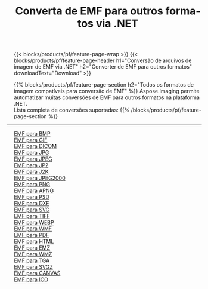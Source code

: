 ﻿---
title: Converta de EMF para outros formatos via .NET 
weight: 3920
url: /pt/net/conversion/from/emf 
lang: pt
langdirlevel: 2
locales: zh-hans,ja,it,ru,de,es,fr,nl,id,lt,pl,pt,vi,tr,ko,zh-hant,ar,hi,th,sv,cs,uk,he
description: Usando Aspose.Imaging você pode facilmente converter de EMF para outros formatos
---

{{< blocks/products/pf/feature-page-wrap >}}
{{< blocks/products/pf/feature-page-header h1="Conversão de arquivos de imagem de EMF via .NET" h2="Converter de EMF para outros formatos" downloadText="Download" >}}


{{% blocks/products/pf/feature-page-section  h2="Todos os formatos de imagem compatíveis para conversão de EMF" %}}
Aspose.Imaging permite automatizar muitas conversões de EMF para outros formatos na plataforma .NET.
<br/>
Lista completa de conversões suportadas:
{{% /blocks/products/pf/feature-page-section %}}
<div class="container-fluid productfamilypage bg-gray">
    <div class="convertypes bg-gray agp-content section">
        <div class="container">
		<hr style="margin-left:-20px;"/>
		<div class="row other-converters">
		    <div class='col-md-2 other-converter remove-lp remove-rp'><a href="/imaging/pt/net/conversion/emf-to-bmp" >EMF para BMP</a></div><div class='col-md-2 other-converter remove-lp remove-rp'><a href="/imaging/pt/net/conversion/emf-to-gif" >EMF para GIF</a></div><div class='col-md-2 other-converter remove-lp remove-rp'><a href="/imaging/pt/net/conversion/emf-to-dicom" >EMF para DICOM</a></div><div class='col-md-2 other-converter remove-lp remove-rp'><a href="/imaging/pt/net/conversion/emf-to-jpg" >EMF para JPG</a></div><div class='col-md-2 other-converter remove-lp remove-rp'><a href="/imaging/pt/net/conversion/emf-to-jpeg" >EMF para JPEG</a></div><div class='col-md-2 other-converter remove-lp remove-rp'><a href="/imaging/pt/net/conversion/emf-to-jp2" >EMF para JP2</a></div><div class='col-md-2 other-converter remove-lp remove-rp'><a href="/imaging/pt/net/conversion/emf-to-j2k" >EMF para J2K</a></div><div class='col-md-2 other-converter remove-lp remove-rp'><a href="/imaging/pt/net/conversion/emf-to-jpeg2000" >EMF para JPEG2000</a></div><div class='col-md-2 other-converter remove-lp remove-rp'><a href="/imaging/pt/net/conversion/emf-to-png" >EMF para PNG</a></div><div class='col-md-2 other-converter remove-lp remove-rp'><a href="/imaging/pt/net/conversion/emf-to-apng" >EMF para APNG</a></div><div class='col-md-2 other-converter remove-lp remove-rp'><a href="/imaging/pt/net/conversion/emf-to-psd" >EMF para PSD</a></div><div class='col-md-2 other-converter remove-lp remove-rp'><a href="/imaging/pt/net/conversion/emf-to-dxf" >EMF para DXF</a></div><div class='col-md-2 other-converter remove-lp remove-rp'><a href="/imaging/pt/net/conversion/emf-to-svg" >EMF para SVG</a></div><div class='col-md-2 other-converter remove-lp remove-rp'><a href="/imaging/pt/net/conversion/emf-to-tiff" >EMF para TIFF</a></div><div class='col-md-2 other-converter remove-lp remove-rp'><a href="/imaging/pt/net/conversion/emf-to-webp" >EMF para WEBP</a></div><div class='col-md-2 other-converter remove-lp remove-rp'><a href="/imaging/pt/net/conversion/emf-to-wmf" >EMF para WMF</a></div><div class='col-md-2 other-converter remove-lp remove-rp'><a href="/imaging/pt/net/conversion/emf-to-pdf" >EMF para PDF</a></div><div class='col-md-2 other-converter remove-lp remove-rp'><a href="/imaging/pt/net/conversion/emf-to-html" >EMF para HTML</a></div><div class='col-md-2 other-converter remove-lp remove-rp'><a href="/imaging/pt/net/conversion/emf-to-emz" >EMF para EMZ</a></div><div class='col-md-2 other-converter remove-lp remove-rp'><a href="/imaging/pt/net/conversion/emf-to-wmz" >EMF para WMZ</a></div><div class='col-md-2 other-converter remove-lp remove-rp'><a href="/imaging/pt/net/conversion/emf-to-tga" >EMF para TGA</a></div><div class='col-md-2 other-converter remove-lp remove-rp'><a href="/imaging/pt/net/conversion/emf-to-svgz" >EMF para SVGZ</a></div><div class='col-md-2 other-converter remove-lp remove-rp'><a href="/imaging/pt/net/conversion/emf-to-canvas" >EMF para CANVAS</a></div><div class='col-md-2 other-converter remove-lp remove-rp'><a href="/imaging/pt/net/conversion/emf-to-ico" >EMF para ICO</a></div>
                </div>
        </div>
    </div>
</div>
<br/>

